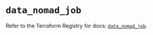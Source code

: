 # `data_nomad_job`

Refer to the Terraform Registry for docs: [`data_nomad_job`](https://registry.terraform.io/providers/hashicorp/nomad/2.5.1/docs/data-sources/job).
